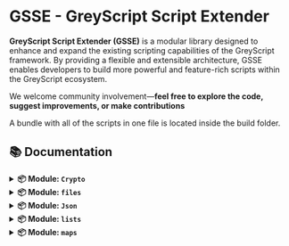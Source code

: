 # GSSE - GreyScript Script Extender

**GreyScript Script Extender (GSSE)** is a modular library designed to enhance and expand the existing scripting capabilities of the GreyScript framework. By providing a flexible and extensible architecture, GSSE enables developers to build more powerful and feature-rich scripts within the GreyScript ecosystem.

We welcome community involvement—**feel free to explore the code, suggest improvements, or make contributions**

A bundle with all of the scripts in one file is located inside the build folder.

## 📚 Documentation

<details>
<summary><strong>📦 Module: <code>Crypto</code></strong></summary>
<br>

<details>
<summary><strong><code>Crypto.b64encode(text)</code></strong></summary>
<br>

Encodes a string with base64.

#### **Parameters**
- `text` *(string)*: The string to be encoded with base64.

#### **Returns**
- *(string)*: The base64 encoded version of the text.

#### **Example**
```lua
b64encoded = Crypto.b64encode("Hello, World!")
print(b64encoded)
```
</details>

<details>
<summary><strong><code>Crypto.b64decode(text)</code></strong></summary>
<br>

Decodes a base64 encoded string.

#### **Parameters**
- `text` *(string)*: The base64 encoded string to be decoded.

#### **Returns**
- *(string)*: The plaintext version of the base64 encoded text.

#### **Example**
```lua
text = Crypto.b64decode("SGVsbG8sIFdvcmxkIQ==")
print(text)
```
</details>

<details>
<summary><strong><code>Crypto.sha256(text)</code></strong></summary>
<br>

Hashes a string with sha256.

#### **Parameters**
- `text` *(string)*: The string to be hashed.

#### **Returns**
- *(string)*: The sha256 version of the string.

#### **Example**
```lua
hash = Crypto.sha256("S3cure!")
print(hash)
```
</details>

<details>
<summary><strong><code>Crypto.aes128(choice, password, text)</code></strong></summary>
<br>

Encrypts or decrypts a string with aes128.

#### **Parameters**
- `choice` *(string)*: Choose between 'encrypt' or 'decrypt'.
  - `encrypt`: Encrypts the string.
  - `decrypt`: Decrypts the string.
- `password` *(string)*: The password used to encrypt the string.
- `text` *(string)*: The string to be encrypted or decrypted.

#### **Returns**
- *(string)*: The aes128 encrypted or decrypted version of the string.

#### **Example**
```lua
ciphertext = Crypto.aes128("encrypt", password, text)
decrypted = Crypto.aes128("decrypt", password, ciphertext)
print(decrypted)
```
</details>
</details>


<details>
<summary><strong>📦 Module: <code>files</code></strong></summary>
<br>


<details>
<summary><strong><code>getFile(object, path)</code></strong></summary>
<br>

Gets a file object from another object.

#### **Parameters**
- `object` *(object)*: This object is used to obtain the file object.
  - `file`: Gets a file object from another file object.
  - `computer`: Gets a file object from a computer object.
  - `ftpShell`: Gets a file object from an ftpShell object.
  - `shell`: Gets a file object from a shell object.
- `path` *(string)*: The path of the file object to obtain.

#### **Returns**
- *(object|null)*: The file object from the specified path or null on error.

#### **Example**
```lua
passwd_object = getFile(result, "/etc/passwd")
print(passwd_object.get_content)
```
</details>

<details>
<summary><strong><code>getUser(object)</code></strong></summary>
<br>

Returns the user that owns the object.

#### **Parameters**
- `object` *(object)*: This object is used to obtain the file object.
  - `file`: Gets a file object from another file object.
  - `computer`: Gets a file object from a computer object.
  - `ftpShell`: Gets a file object from an ftpShell object.
  - `shell`: Gets a file object from a shell object.

#### **Returns**
- *(string)*: The owner of the object.

#### **Example**
```lua
user = getUser(result)
print("The current user is: "+user)
```
</details>
</details>


<details>
<summary><strong>📦 Module: <code>Json</code></strong></summary>
<br>

<details>
<summary><strong><code>Json.dump(json)</code></strong></summary>
<br>

Converts the map into a json string

#### **Parameters**
- `json` *(map)*: The map to convert into a json string.

#### **Returns**
- *(string)*: The json string from the map.

#### **Example**
```lua
json_string = Json.dump({"key":"value"})
print(json_string)
```
</details>

<details>
<summary><strong><code>Json.loads(json)</code></strong></summary>
<br>

Converts the json string into a map

#### **Parameters**
- `json` *(string)*: The string to convert into a map.

#### **Returns**
- *(string)*: The map from the json string.

#### **Example**
```lua
json_map = Json.loads("{""key"":""value""}")
print(json_map)
```
</details>
</details>


<details>
<summary><strong>📦 Module: <code>lists</code></strong></summary>
<br>

<details>
<summary><strong><code>clean(myList)</code></strong></summary>
<br>

Removes empty strings from a list.

#### **Parameters**
- `myList` *(list)*: The list that needs to be cleaned.

#### **Returns**
- *(list)*: The cleaned list.

#### **Example**
```lua
cleanList = myList.clean
cleanList = clean(myList)
print(cleanList)
```
</details>

<details>
<summary><strong><code>hasvalue(myList, item)</code></strong></summary>
<br>

Returns 1 if the list has a value else return 0.

#### **Parameters**
- `myList` *(list|map)*: The list that contains the item.
- `item` *(any)*: The item that is contained in the list.

#### **Returns**
- *(number)*: 1 if the item is found else 0.

#### **Example**
```lua
if myList.hasvalue("cat") then print("The cat has been found")
if hasvalue(myList, "cat") then print("The cat has been found")
```
</details>
</details>


<details>
<summary><strong>📦 Module: <code>maps</code></strong></summary>
<br>

<details>
<summary><strong><code>hasvalue(myMap, item)</code></strong></summary>
<br>

Returns 1 if the map has a value else return 0.

#### **Parameters**
- `myMap` *(map|list)*: The map that contains the item.
- `item` *(any)*: The item that is contained in the map.

#### **Returns**
- *(number)*: 1 if the item is found else 0.

#### **Example**
```lua
if myMap.hasvalue("cat") then print("The cat has been found")
if hasvalue(myMap, "cat") then print("The cat has been found")
```
</details>
</details>